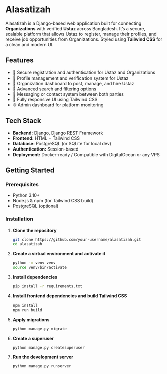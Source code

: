 # Alasatizah

Alasatizah is a Django-based web application built for connecting **Organizations** with verified **Ustaz** across Bangladesh. It’s a secure, scalable platform that allows Ustaz to register, manage their profiles, and receive job opportunities from Organizations. Styled using **Tailwind CSS** for a clean and modern UI.

## Features

- 🔐 Secure registration and authentication for Ustaz and Organizations
- 📄 Profile management and verification system for Ustaz
- 🏢 Organization dashboard to post, manage, and hire Ustaz
- 🔎 Advanced search and filtering options
- 📩 Messaging or contact system between both parties
- 🎨 Fully responsive UI using Tailwind CSS
- 🌐 Admin dashboard for platform monitoring

## Tech Stack

- **Backend:** Django, Django REST Framework
- **Frontend:** HTML + Tailwind CSS
- **Database:** PostgreSQL (or SQLite for local dev)
- **Authentication:** Session-based
- **Deployment:** Docker-ready / Compatible with DigitalOcean or any VPS

## Getting Started

### Prerequisites

- Python 3.10+
- Node.js & npm (for Tailwind CSS build)
- PostgreSQL (optional)

### Installation

1. **Clone the repository**
   ```bash
   git clone https://github.com/your-username/alasatizah.git
   cd alasatizah
   ```
2. **Create a virtual environment and activate it**
   ```bash
   python -m venv venv
   source venv/bin/activate
   ```
3. **Install dependencies**
   ```bash
   pip install -r requirements.txt
   ```
4. **Install frontend dependencies and build Tailwind CSS**
   ```bash
   npm install
   npm run build
   ```
5. **Apply migrations**
   ```bash
   python manage.py migrate
   ```
6. **Create a superuser**
   ```bash
   python manage.py createsuperuser
   ```
7. **Run the development server**
   ```bash
   python manage.py runserver
   ```
